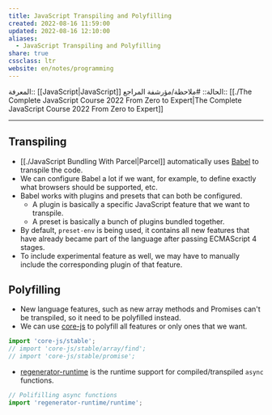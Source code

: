 ```yaml
---
title: JavaScript Transpiling and Polyfilling
created: 2022-08-16 11:59:00
updated: 2022-08-16 12:10:00
aliases:
  - JavaScript Transpiling and Polyfilling
share: true
cssclass: ltr
website: en/notes/programming
---
```


المعرفة:: [[JavaScript|JavaScript]]
الحالة:: #ملاحظة/مؤرشفة
المراجع:: [[./The Complete JavaScript Course 2022 From Zero to Expert|The Complete JavaScript Course 2022 From Zero to Expert]]

---

## Transpiling

- [[./JavaScript Bundling With Parcel|Parcel]] automatically uses [Babel](https://github.com/babel/babel) to transpile the code.
- We can configure Babel a lot if we want, for example,  to define exactly what browsers should be supported, etc.
- Babel works with plugins and presets that can both be configured.
  - A plugin is basically a specific JavaScript feature that we want to transpile.
  - A preset is basically a bunch of plugins bundled together.
- By default, `preset-env` is being used, it contains all new features that have already became part of the language after passing ECMAScript 4 stages.
- To include experimental feature as well, we may have to manually include the corresponding plugin of that feature.

## Polyfilling

- New language features, such as new array methods and Promises can't be transpiled, so it need to be polyfilled instead.
- We can use [core-js](https://github.com/zloirock/core-js) to polyfill all features or only ones that we want.

```js
import 'core-js/stable';
// import 'core-js/stable/array/find';
// import 'core-js/stable/promise';
```

- [regenerator-runtime](https://www.npmjs.com/package/regenerator-runtime) is the runtime support for compiled/transpiled `async` functions.

```js
// Polifilling async functions
import 'regenerator-runtime/runtime';
```
